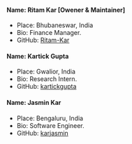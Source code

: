  #### Name: Ritam Kar [Owener & Maintainer]
 - Place: Bhubaneswar, India
 - Bio: Finance Manager.
 - GitHub: [Ritam-Kar](https://github.com/Ritam-Kar)

#### Name: Kartick Gupta
 - Place: Gwalior, India
 - Bio: Research Intern.
 - GitHub: [kartickgupta](https://github.com/kartickgupta)
 
 #### Name: Jasmin Kar
 - Place: Bengaluru, India
 - Bio: Software Engineer.
 - GitHub: [karjasmin](https://github.com/karjasmin)
 
